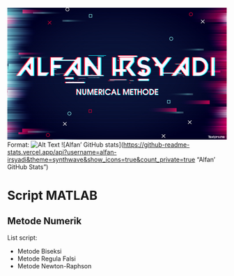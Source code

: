 ![GitHub Logo](/gambar/logo.jpg)
Format: ![Alt Text](url)
![Alfan’ GitHub stats](https://github-readme-stats.vercel.app/api?username=alfan-irsyadi&theme=synthwave&show_icons=true&count_private=true “Alfan’ GitHub Stats”)

# Script MATLAB
## Metode Numerik

List script:
* Metode Biseksi
* Metode Regula Falsi
* Metode Newton-Raphson